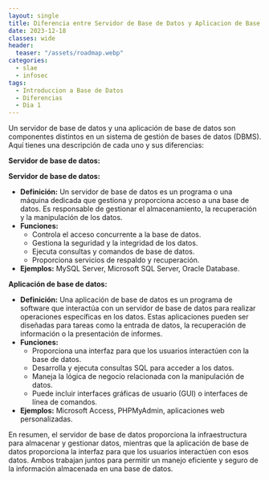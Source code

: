 ```yaml
---
layout: single
title: Diferencia entre Servidor de Base de Datos y Aplicacion de Base de Datos SQL
date: 2023-12-18
classes: wide
header:
  teaser: "/assets/roadmap.webp"
categories:
  - slae
  - infosec
tags:
  - Introduccion a Base de Datos
  - Diferencias
  - Dia 1
---
```


Un servidor de base de datos y una aplicación de base de datos son componentes distintos en un sistema de gestión de bases de datos (DBMS). Aquí tienes una descripción de cada uno y sus diferencias:


**Servidor de base de datos:**

**Servidor de base de datos:**

- **Definición:** Un servidor de base de datos es un programa o una máquina dedicada que gestiona y proporciona acceso a una base de datos. Es responsable de gestionar el almacenamiento, la recuperación y la manipulación de los datos.
- **Funciones:**
    - Controla el acceso concurrente a la base de datos.
    - Gestiona la seguridad y la integridad de los datos.
    - Ejecuta consultas y comandos de base de datos.
    - Proporciona servicios de respaldo y recuperación.
- **Ejemplos:** MySQL Server, Microsoft SQL Server, Oracle Database.

**Aplicación de base de datos:**

- **Definición:** Una aplicación de base de datos es un programa de software que interactúa con un servidor de base de datos para realizar operaciones específicas en los datos. Estas aplicaciones pueden ser diseñadas para tareas como la entrada de datos, la recuperación de información o la presentación de informes.
- **Funciones:**
    - Proporciona una interfaz para que los usuarios interactúen con la base de datos.
    - Desarrolla y ejecuta consultas SQL para acceder a los datos.
    - Maneja la lógica de negocio relacionada con la manipulación de datos.
    - Puede incluir interfaces gráficas de usuario (GUI) o interfaces de línea de comandos.
- **Ejemplos:** Microsoft Access, PHPMyAdmin, aplicaciones web personalizadas.


En resumen, el servidor de base de datos proporciona la infraestructura para almacenar y gestionar datos, mientras que la aplicación de base de datos proporciona la interfaz para que los usuarios interactúen con esos datos. Ambos trabajan juntos para permitir un manejo eficiente y seguro de la información almacenada en una base de datos.